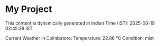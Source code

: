# My Project

This content is dynamically generated in Indian Time (IST): 2025-06-19 02:45:38 IST


Current Weather in Coimbatore:
Temperature: 22.88 °C
Condition: mist
